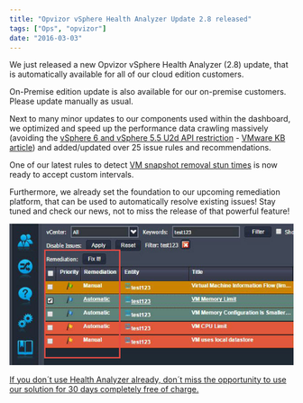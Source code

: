 ```yaml
---
title: "Opvizor vSphere Health Analyzer Update 2.8 released"
tags: ["Ops", "opvizor"]
date: "2016-03-03"
---
```


We just released a new Opvizor vSphere Health Analyzer (2.8) update, that is automatically available for all of our cloud edition customers.

On-Premise edition update is also available for our on-premise customers. Please update manually as usual.

Next to many minor updates to our components used within the dashboard, we optimized and speed up the performance data crawling massively (avoiding the [vSphere 6 and vSphere 5.5 U2d API restriction](https://www.opvizor.com/blog/vmware-vsphere-6-api-limitation-when-querying-performance-data-introduction/) - [VMware KB article](https://kb.vmware.com/selfservice/microsites/search.do?language=en_US&cmd=displayKC&externalId=2107096)) and added/updated over 25 issue rules and recommendations.

One of our latest rules to detect [VM snapshot removal stun times](https://www.opvizor.com/blog/vm-gets-unresponsive-when-removing-a-snapshot-snapshot-consolidation/) is now ready to accept custom intervals.

Furthermore, we already set the foundation to our upcoming remediation platform, that can be used to automatically resolve existing issues! Stay tuned and check our news, not to miss the release of that powerful feature!

![Health Analyzer Update Automatic Issue Fixing](/images/blog/autofix.jpg)

[If you don´t use Health Analyzer already, don´t miss the opportunity to use our solution for 30 days completely free of charge.](http://try.opvizor.com/health-analyzer/)
